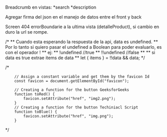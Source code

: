 
Breadcrumb en vistas:
    *search
    *description

Agregar firma del json en el manejo de datos entre el front y back


Screen 404
errorBoundarie a la ultima vista (detalleProduct), si cambio en duro la url se rompe.


/*
 **  Cuando esta esperando la respuesta de la api, data es undefined.
 **  Por lo tanto si quiero pasar el undefined a Boolean para poder evaluarlo, es con el operador !
 **  ej:
 **   !undefined //true
 **   !!undefined //false
 **
 **  si data es true extrae items de data
 **  let { items } = !!data && data;
 */



/*

        // Assign a constant variable and get them by the favicon Id 
        const favicon = document.getElementById("favicon"); 
        
        // Creating a function for the button GeeksforGeeks 
        function toRed() { 
            favicon.setAttribute("href", "img2.png");  
        } 
        // Creating a function for the button Techiniacl Script 
        function toBlue() { 
            favicon.setAttribute("href", "img.png"); 
        } 
*/
